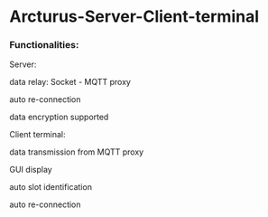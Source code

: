 # Arcturus-Server-Client-terminal

### Functionalities:

Server:

data relay: Socket - MQTT proxy

auto re-connection

data encryption supported


Client terminal:

data transmission from MQTT proxy

GUI display

auto slot identification

auto re-connection
